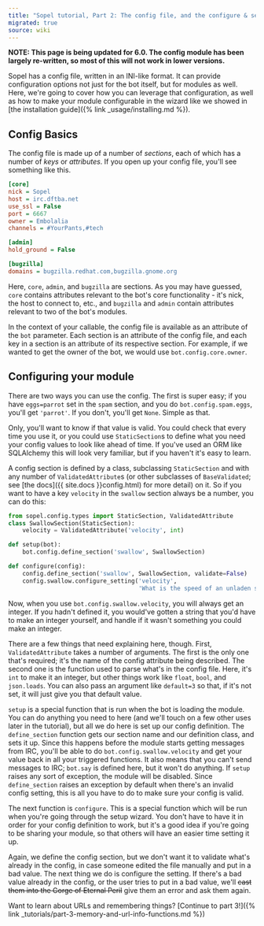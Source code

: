 ```yaml
---
title: "Sopel tutorial, Part 2: The config file, and the configure & setup functions"
migrated: true
source: wiki
---
```


**NOTE: This page is being updated for 6.0. The config module has been largely
re-written, so most of this will not work in lower versions.**

Sopel has a config file, written in an INI-like format. It can provide
configuration options not just for the bot itself, but for modules as well.
Here, we're going to cover how you can leverage that configuration, as well as
how to make your module configurable in the wizard like we showed in [the
installation guide]({% link _usage/installing.md %}).

## Config Basics

The config file is made up of a number of *sections*, each of which has a number
of *keys* or *attributes*. If you open up your config file, you'll see
something like this.

```ini
[core]
nick = Sopel
host = irc.dftba.net
use_ssl = False
port = 6667
owner = Embolalia
channels = #YourPants,#tech

[admin]
hold_ground = False

[bugzilla]
domains = bugzilla.redhat.com,bugzilla.gnome.org
```

Here, `core`, `admin`, and `bugzilla` are sections. As you may have guessed,
`core` contains attributes relevant to the bot's core functionality - it's
nick, the host to connect to, etc., and `bugzilla` and `admin` contain
attributes relevant to two of the bot's modules.

In the context of your callable, the config file is available as an attribute
of the `bot` parameter. Each section is an attribute of the config file, and
each key in a section is an attribute of its respective section. For example,
if we wanted to get the owner of the bot, we would use `bot.config.core.owner`.

## Configuring your module

There are two ways you can use the config. The first is super easy; if you have
`eggs=parrot` set in the `spam` section, and you do `bot.config.spam.eggs`,
you'll get `'parrot'`. If you don't, you'll get `None`. Simple as that.

Only, you'll want to know if that value is valid. You could check that every
time you use it, or you could use `StaticSection`s to define what you need your
config values to look like ahead of time. If you've used an ORM like SQLAlchemy
this will look very familiar, but if you haven't it's easy to learn.

A config section is defined by a class, subclassing `StaticSection`
and with any number of `ValidatedAttribute`s (or other subclasses of
`BaseValidated`; see [the docs]({{ site.docs }}config.html) for more detail)
on it. So if you want to have a key `velocity` in the `swallow` section always
be a number, you can do this:

```py
from sopel.config.types import StaticSection, ValidatedAttribute
class SwallowSection(StaticSection):
    velocity = ValidatedAttribute('velocity', int)

def setup(bot):
    bot.config.define_section('swallow', SwallowSection)

def configure(config):
    config.define_section('swallow', SwallowSection, validate=False)
    config.swallow.configure_setting('velocity',
                                     'What is the speed of an unladen swallow?')
```

Now, when you use `bot.config.swallow.velocity`, you will always get an
integer. If you hadn't defined it, you would've gotten a string that you'd have
to make an integer yourself, and handle if it wasn't something you could make
an integer.

There are a few things that need explaining here, though. First,
`ValidatedAttribute` takes a number of arguments. The first is the only one
that's required; it's the name of the config attribute being described. The
second one is the function used to parse what's in the config file. Here, it's
`int` to make it an integer, but other things work like `float`, `bool`, and
`json.loads`. You can also pass an argument like `default=3` so that, if it's
not set, it will just give you that default value.

`setup` is a special function that is run when the bot is loading the module.
You can do anything you need to here (and we'll touch on a few other uses later
in the tutorial), but all we do here is set up our config definition. The
`define_section` function gets our section name and our definition class, and
sets it up. Since this happens before the module starts getting messages from
IRC, you'll be able to do `bot.config.swallow.velocity` and get your value back
in all your triggered functions. It also means that you can't send messages to
IRC; `bot.say` is defined here, but it won't do anything. If `setup` raises any
sort of exception, the module will be disabled. Since `define_section` raises
an exception by default when there's an invalid config setting, this is all you
have to do to make sure your config is valid.

The next function is `configure`. This is a special function which will be run
when you're going through the setup wizard. You don't have to have it in order
for your config definition to work, but it's a good idea if you're going to be
sharing your module, so that others will have an easier time setting it up.

Again, we define the config section, but we don't want it to validate what's
already in the config, in case someone edited the file manually and put in a
bad value. The next thing we do is configure the setting. If there's a bad
value already in the config, or the user tries to put in a bad value, we'll
~~cast them into the Gorge of Eternal Peril~~ give them an error and ask them
again.

Want to learn about URLs and remembering things?
[Continue to part 3!]({% link _tutorials/part-3-memory-and-url-info-functions.md %})

